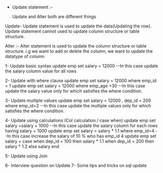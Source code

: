 * Update statement :-

  Update and Alter both are different things

Update- Update statement is used to update the data(Updating the row). Update statement cannot
used to update column structure or table structure.

Alter :- Alter statement is used to update the column structure or table structure.
i.g we want to add or delete the column, we want to update the datatype of column


1- Update basic syntax
update emp set salary = 12000
--In this case update the salary column value for all rows

2- Update with where clause
update emp set salary = 12000 where emp_id = 1
update emp set salary = 12000 where emp_age >30
--In this case update the salary value only for which satisfies the where condition.

3- Update multiple values 
update emp set salary = 12000 , dep_id = 200 where emp_id=2
--In this case update the multiple values only for which satisfies the where condition.

4- Update using calculations (Col calculation / case when)
update emp set salary =salary + 1000
--In this case update the salary column for each rows having salary + 1000
update emp set salary = salary * 1.1 where emp_id=4
--In this case increase the salary of 10 % who has emp_id 4
update emp set salary = case when dep_id = 100 then salary * 1.1
                             when dep_id = 200 then salary * 1.2
                             else salary
                        end

5- Update using Join


6- Interview question on Update
7- Some tips and tricks on sql update
